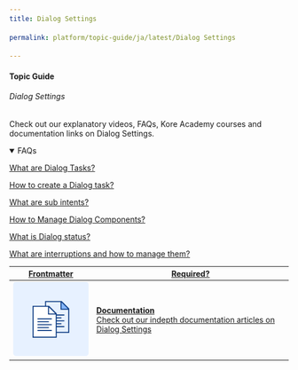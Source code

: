 ```yaml
---
title: Dialog Settings

permalink: platform/topic-guide/ja/latest/Dialog Settings

---
```


#### Topic Guide
###### Dialog Settings

  Check out our explanatory videos, FAQs, Kore Academy courses and documentation links on Dialog Settings.

<details open>
  <summary>FAQs
  </summary>

  <a class="doc-link" target="_blank" href="https://developer.kore.ai/docs/bots/bot-builder-tool/dialog-task/dialog-tasks/">
 
  What are Dialog Tasks?

</a>

<a class="doc-link" target="_blank" href="https://developer.kore.ai/docs/bots/bot-builder-tool/dialog-task/dialog-tasks/#creating-a-dialog-task">
 
  How to create a Dialog task?

</a>


<a class="doc-link" target="_blank" href="https://developer.kore.ai/docs/bots/bot-builder-tool/dialog-task/working-with-the-user-intent-node/">
 
  What are sub intents?

</a>


<a class="doc-link" target="_blank" href="https://developer.kore.ai/docs/bots/bot-builder-tool/dialog-task/managing-dialogs/">

  How to Manage Dialog Components?

</a>

<a class="doc-link" target="_blank" href="https://developer.kore.ai/docs/bots/publish/publishing-bot/">

  What is Dialog status?

</a>

<a class="doc-link" target="_blank" href="https://developer.kore.ai/docs/bots/bot-intelligence/interruption-handling-context-switching-intents/">

  What are interruptions and how to manage them?

</a>

</details>

<a class="doc-link" target="_blank" href="https://developer.kore.ai/docs/bots/chatbot-overview/using-the-dialog-builder-tool/#Dialog_Settings">
 

| Frontmatter | Required? |
|-------------|-------------|
| ![alt text](images/docIcon.svg "Title") | **Documentation**  <br /> Check out our indepth documentation articles on Dialog Settings | 


</a>

